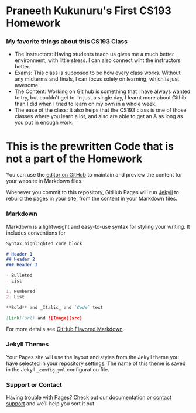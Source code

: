 # Praneeth Kukunuru's First CS193 Homework

### My favorite things about this CS193 Class
- The Instructors: Having students teach us gives me a much better environment, with little stress. I can also connect wiht the instructors better.
- Exams: This class is supposed to be how every class works. Without any midterms and finals, I can focus solely on learning, which is just awesome.
- The Content: Working on Git hub is something that I have always wanted to try, but couldn't get to. In just a single day, I learnt more about Githib than I did when I tried to learn on my own in a whole week.
- The ease of the class: It also helps that the CS193 class is one of those classes where you learn a lot, and also are able to get an A as long as you put in enough work. 

# This is the prewritten Code that is not a part of the Homework

You can use the [editor on GitHub](https://github.com/kalutes/CS193_Fall18_Lab1/edit/master/index.md) to maintain and preview the content for your website in Markdown files.

Whenever you commit to this repository, GitHub Pages will run [Jekyll](https://jekyllrb.com/) to rebuild the pages in your site, from the content in your Markdown files.

### Markdown

Markdown is a lightweight and easy-to-use syntax for styling your writing. It includes conventions for

```markdown
Syntax highlighted code block

# Header 1
## Header 2
### Header 3

- Bulleted
- List

1. Numbered
2. List

**Bold** and _Italic_ and `Code` text

[Link](url) and ![Image](src)
```

For more details see [GitHub Flavored Markdown](https://guides.github.com/features/mastering-markdown/).

### Jekyll Themes

Your Pages site will use the layout and styles from the Jekyll theme you have selected in your [repository settings](https://github.com/kalutes/CS193_Fall18_Lab1/settings). The name of this theme is saved in the Jekyll `_config.yml` configuration file.

### Support or Contact

Having trouble with Pages? Check out our [documentation](https://help.github.com/categories/github-pages-basics/) or [contact support](https://github.com/contact) and we’ll help you sort it out.
